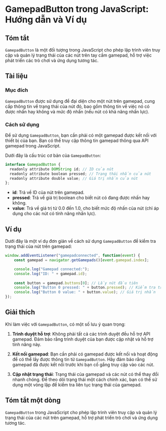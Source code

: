 <!--
Meta Description: # GamepadButton trong JavaScript: Hướng dẫn và Ví dụ ## Tóm tắt `GamepadButton` là một đối tượng trong JavaScript cho phép lập trình viên truy cập và ...
Meta Keywords: gamepad, nút, của, gamepadbutton, trạng
-->

# GamepadButton trong JavaScript: Hướng dẫn và Ví dụ

## Tóm tắt
`GamepadButton` là một đối tượng trong JavaScript cho phép lập trình viên truy cập và quản lý trạng thái của các nút trên tay cầm gamepad, hỗ trợ việc phát triển các trò chơi và ứng dụng tương tác.

## Tài liệu
### Mục đích
`GamepadButton` được sử dụng để đại diện cho một nút trên gamepad, cung cấp thông tin về trạng thái của nút đó, bao gồm thông tin về việc nó có được nhấn hay không và mức độ nhấn (nếu nút có khả năng nhấn lực).

### Cách sử dụng
Để sử dụng `GamepadButton`, bạn cần phải có một gamepad được kết nối với thiết bị của bạn. Bạn có thể truy cập thông tin gamepad thông qua API gamepad trong JavaScript.

Dưới đây là cấu trúc cơ bản của `GamepadButton`:

```javascript
interface GamepadButton {
  readonly attribute DOMString id; // ID của nút
  readonly attribute boolean pressed; // Trạng thái nhấn của nút
  readonly attribute double value; // Giá trị nhấn của nút
};
```

- **id**: Trả về ID của nút trên gamepad.
- **pressed**: Trả về giá trị boolean cho biết nút có đang được nhấn hay không.
- **value**: Trả về giá trị từ 0.0 đến 1.0, cho biết mức độ nhấn của nút (chỉ áp dụng cho các nút có tính năng nhấn lực).

## Ví dụ
Dưới đây là một ví dụ đơn giản về cách sử dụng `GamepadButton` để kiểm tra trạng thái của nút trên gamepad:

```javascript
window.addEventListener("gamepadconnected", function(event) {
    const gamepad = navigator.getGamepads()[event.gamepad.index];

    console.log("Gamepad connected:");
    console.log("ID: " + gamepad.id);
    
    const button = gamepad.buttons[0]; // Lấy nút đầu tiên
    console.log("Button 0 pressed: " + button.pressed); // Kiểm tra trạng thái nhấn
    console.log("Button 0 value: " + button.value); // Giá trị nhấn
});
```

## Giải thích
Khi làm việc với `GamepadButton`, có một số lưu ý quan trọng:

1. **Trình duyệt hỗ trợ**: Không phải tất cả các trình duyệt đều hỗ trợ API gamepad. Đảm bảo rằng trình duyệt của bạn được cập nhật và hỗ trợ tính năng này.

2. **Kết nối gamepad**: Bạn cần phải có gamepad được kết nối và hoạt động để có thể lấy được thông tin từ `GamepadButton`. Hãy đảm bảo rằng gamepad đã được kết nối trước khi bạn cố gắng truy cập vào các nút.

3. **Cập nhật trạng thái**: Trạng thái của gamepad và các nút có thể thay đổi nhanh chóng. Để theo dõi trạng thái một cách chính xác, bạn có thể sử dụng một vòng lặp để kiểm tra liên tục trạng thái của gamepad.

## Tóm tắt một dòng
`GamepadButton` trong JavaScript cho phép lập trình viên truy cập và quản lý trạng thái của các nút trên gamepad, hỗ trợ phát triển trò chơi và ứng dụng tương tác.